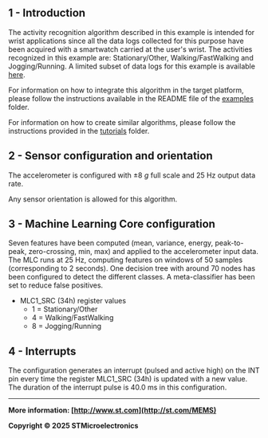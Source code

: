 ## 1 - Introduction

The activity recognition algorithm described in this example is intended for wrist applications since all the data logs collected for this purpose have been acquired with a smartwatch carried at the user's wrist.
The activities recognized in this example are: Stationary/Other, Walking/FastWalking and Jogging/Running.
A limited subset of data logs for this example is available [here](./datalogs/).

For information on how to integrate this algorithm in the target platform, please follow the instructions available in the README file of the [examples](../../) folder.

For information on how to create similar algorithms, please follow the instructions provided in the [tutorials](../../../tutorials) folder.

## 2 - Sensor configuration and orientation

The accelerometer is configured with ±8 *g* full scale and 25 Hz output data rate.

Any sensor orientation is allowed for this algorithm.


## 3 - Machine Learning Core configuration

Seven features have been computed (mean, variance, energy, peak-to-peak, zero-crossing, min, max) and applied to the accelerometer input data.
The MLC runs at 25 Hz, computing features on windows of 50 samples (corresponding to 2 seconds).
One decision tree with around 70 nodes has been configured to detect the different classes.
A meta-classifier has been set to reduce false positives.

- MLC1_SRC (34h) register values
  - 1 = Stationary/Other
  - 4 = Walking/FastWalking
  - 8 = Jogging/Running


## 4 - Interrupts

The configuration generates an interrupt (pulsed and active high) on the INT pin every time the register MLC1_SRC (34h) is updated with a new value. The duration of the interrupt pulse is 40.0 ms in this configuration.

------

**More information: [http://www.st.com](http://st.com/MEMS)**

**Copyright © 2025 STMicroelectronics**
